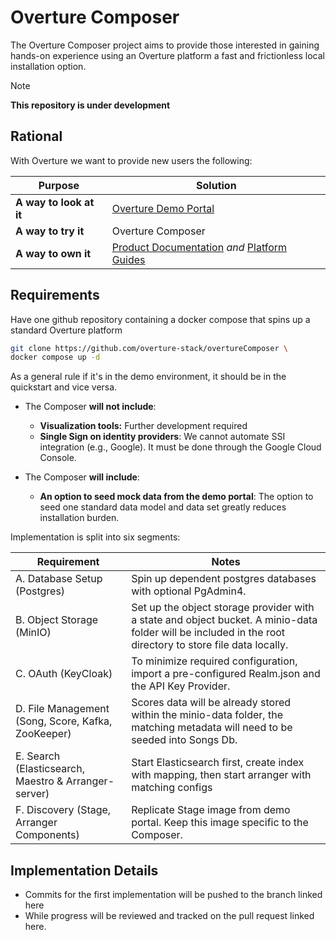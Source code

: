 # Overture Composer

The Overture Composer project aims to provide those interested in gaining hands-on experience using an Overture platform a fast and frictionless local installation option. 

> [!NOTE]
> **This repository is under development** 

## Rational

With Overture we want to provide new users the following:

|Purpose|Solution|
|---|---|
| **A way to look at it**|[Overture Demo Portal](https://demo.overture.bio/)|
| **A way to try it**| Overture Composer |
| **A way to own it**| [Product Documentation](https://www.overture.bio/documentation/) *and* [Platform Guides](https://github.com/overture-stack/website/pull/385)|

## Requirements

Have one github repository containing a docker compose that spins up a standard Overture platform

```bash
git clone https://github.com/overture-stack/overtureComposer \
docker compose up -d 
```

As a general rule if it's in the demo environment, it should be in the quickstart and vice versa. 

- The Composer **will not include**:
    - **Visualization tools:** Further development required
    - **Single Sign on identity providers**: We cannot automate SSI integration (e.g., Google). It must be done through the Google Cloud Console. 

- The Composer **will include**:
    - **An option to seed mock data from the demo portal**: The option to seed one standard data model and data set greatly reduces installation burden. 

Implementation is split into six segments:

| Requirement | Notes |
|---|---|
| A. Database Setup (Postgres)         | Spin up dependent postgres databases with optional PgAdmin4. |                                                                                      
| B. Object Storage (MinIO)   | Set up the object storage provider with a state and object bucket. A minio-data folder will be included in the root directory to store file data locally.  |                                                                                      
| C. OAuth (KeyCloak)  |  To minimize required configuration, import a pre-configured Realm.json and the API Key Provider.  |                                                                                      
| D. File Management (Song, Score, Kafka, ZooKeeper)   | Scores data will be already stored within the minio-data folder, the matching metadata will need to be seeded into Songs Db. |                                                                                      
| E. Search (Elasticsearch, Maestro & Arranger-server) | Start Elasticsearch first, create index with mapping, then start arranger with matching configs |
| F. Discovery (Stage, Arranger Components) | Replicate Stage image from demo portal. Keep this image specific to the Composer.|               

## Implementation Details

- Commits for the first implementation will be pushed to the branch linked here
- While progress will be reviewed and tracked on the pull request linked here.














